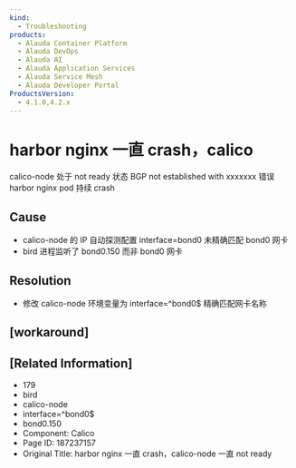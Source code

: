 ```yaml
---
kind:
  - Troubleshooting
products:
  - Alauda Container Platform
  - Alauda DevOps
  - Alauda AI
  - Alauda Application Services
  - Alauda Service Mesh
  - Alauda Developer Portal
ProductsVersion:
  - 4.1.0,4.2.x
---
```

<!-- A type of document that involves encountering a fault, diagnosing it, performing root cause analysis, and providing solutions. -->

# harbor nginx 一直 crash，calico

calico-node 处于 not ready 状态 BGP not established with xxxxxxx 错误 harbor nginx pod 持续 crash

## Cause
- calico-node 的 IP 自动探测配置 interface=bond0 未精确匹配 bond0 网卡
- bird 进程监听了 bond0.150 而非 bond0 网卡

## Resolution
- 修改 calico-node 环境变量为 interface=^bond0$ 精确匹配网卡名称

## [workaround]

## [Related Information]
- 179
- bird
- calico-node
- interface=^bond0$
- bond0.150
- Component: Calico
- Page ID: 187237157
- Original Title: harbor nginx 一直 crash，calico-node 一直 not ready
